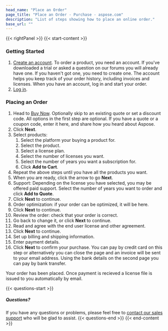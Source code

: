 ```yaml
---
head_name: "Place an Order"
page_title: "Place an Order - Purchase - aspose.com"
description: "List of steps showing how to place an online order."
base_url: ""
---
```

{{< rightPanel >}}
{{< start-content >}}
### Getting Started
1. [Create an account](https://id.dynabic.com/signup?clientId=prod.discourse.aspose).
To order a product, you need an account. If you've downloaded a trial or asked a question on our forums you will already have one. If you haven't got one, you need to create one.
The account helps you keep track of your order history, including invoices and licenses. When you have an account, log in and start your order.
2. [Log in](https://forum.aspose.com/session/sso).

### Placing an Order
1. Head to [Buy Now](https://purchase.aspose.com/buy). Optionally skip to an existing quote or set a discount code.
All options in the first step are optional. If you have a quote or a coupon code, enter it here, and share how you heard about Aspose.
2. Click **Next**.
3. Select products:
    1. Select the platform your buying a product for.
    2. Select the product.
    3. Select a license plan.
    4. Select the number of licenses you want.
    5. Select the number of years you want a subscription for.
    6. Click **Add to Cart**.
4. Repeat the above steps until you have all the products you want.
5. When you are ready, click the arrow to go **Next**.
6. Support: Depending on the license you have selected, you may be offered paid support. Select the number of years you want to order and click **Add to Quote**.
7. Click **Next** to continue.
8. Order optimization: if your order can be optimized, it will be here.
9. Click **Next** to continue.
10. Review the order: check that your order is correct.
11. Go back to change it, or click **Next** to continue.
12. Read and agree with the end user license and other agreement.
13. Click **Next** to continue.
14. Set up billing and shipping information.
15. Enter payment details.
16. Click **Next** to confirm your purchase. You can pay by credit card on this step or alternatively you can close the page and an invoice will be sent to your email address. Using the bank details on the second page you can pay by bank transfer. 

Your order has been placed. Once payment is recieved a license file is issued to you automatically by email.

{{< questions-start >}}
##### Questions?
If you have any questions or problems, please feel free to [contact our sales support](https://about.aspose.com/contact/) who will be glad to assist.
{{< questions-end >}}
{{< end-content >}}
